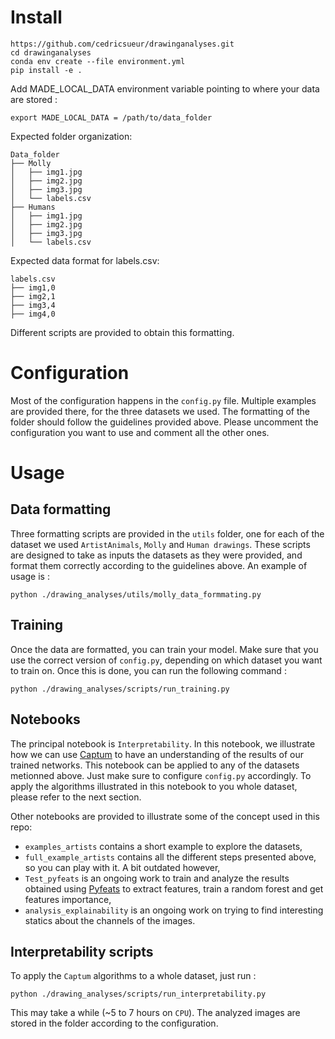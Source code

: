 # Install

```
https://github.com/cedricsueur/drawinganalyses.git
cd drawinganalyses
conda env create --file environment.yml
pip install -e .
```

Add MADE_LOCAL_DATA environment variable pointing to where your data are stored :

```
export MADE_LOCAL_DATA = /path/to/data_folder
```

Expected folder organization:

```
Data_folder
├── Molly
│   ├── img1.jpg
│   ├── img2.jpg
│   ├── img3.jpg
│   └── labels.csv
├── Humans
│   ├── img1.jpg
│   ├── img2.jpg
│   ├── img3.jpg
│   └── labels.csv
```

Expected data format for labels.csv:

```
labels.csv
├── img1,0
├── img2,1
├── img3,4
├── img4,0
```

Different scripts are provided to obtain this formatting.

# Configuration

Most of the configuration happens in the `config.py` file. Multiple examples are provided there, for the three datasets we used. The formatting of the folder should follow the guidelines provided above. Please uncomment the configuration you want to use and comment all the other ones.

# Usage

## Data formatting

Three formatting scripts are provided in the `utils` folder, one for each of the dataset we used `ArtistAnimals`, `Molly` and `Human drawings`. These scripts are designed to take as inputs the datasets as they were provided, and format them correctly according to the guidelines above. An example of usage is :

```
python ./drawing_analyses/utils/molly_data_formmating.py
```

## Training 

Once the data are formatted, you can train your model. Make sure that you use the correct version of `config.py`, depending on which dataset you want to train on. Once this is done, you can run the following command :

```
python ./drawing_analyses/scripts/run_training.py
```

## Notebooks

The principal notebook is `Interpretability`. In this notebook, we illustrate how we can use [Captum](https://captum.ai/) to have an understanding of the results of our trained networks. This notebook can be applied to any of the datasets metionned above. Just make sure to configure `config.py` accordingly. To apply the algorithms illustrated in this notebook to you whole dataset, please refer to the next section.

Other notebooks are provided to illustrate some of the concept used in this repo:
- `examples_artists` contains a short example to explore the datasets,
- `full_example_artists` contains all the different steps presented above, so you can play with it. A bit outdated however,
- `Test_pyfeats` is an ongoing work to train and analyze the results obtained using [Pyfeats](https://github.com/giakou4/pyfeats) to extract features, train a random forest and  get features importance,
- `analysis_explainability` is an ongoing work on trying to find interesting statics about the channels of the images.

## Interpretability scripts

To apply the `Captum` algorithms to a whole dataset, just run :

```
python ./drawing_analyses/scripts/run_interpretability.py
```

This may take a while (~5 to 7 hours on `CPU`). The analyzed images are stored in the folder according to the configuration.